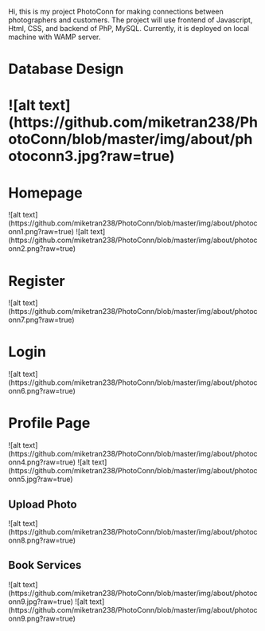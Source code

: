 Hi, this is my project PhotoConn for making connections between photographers and customers.
The project will use frontend of Javascript, Html, CSS, and backend of PhP, MySQL.
Currently, it is deployed on local machine with WAMP server.
<h1> Database Design <h1>
 ![alt text](https://github.com/miketran238/PhotoConn/blob/master/img/about/photoconn3.jpg?raw=true)
 
<h1> Homepage </h1>
![alt text](https://github.com/miketran238/PhotoConn/blob/master/img/about/photoconn1.png?raw=true)
![alt text](https://github.com/miketran238/PhotoConn/blob/master/img/about/photoconn2.png?raw=true)

<h1> Register </h1>
![alt text](https://github.com/miketran238/PhotoConn/blob/master/img/about/photoconn7.png?raw=true)

<h1> Login </h1>
![alt text](https://github.com/miketran238/PhotoConn/blob/master/img/about/photoconn6.png?raw=true)

<h1> Profile Page </h1>
![alt text](https://github.com/miketran238/PhotoConn/blob/master/img/about/photoconn4.png?raw=true)
![alt text](https://github.com/miketran238/PhotoConn/blob/master/img/about/photoconn5.jpg?raw=true)

<h2> Upload Photo </h2>
![alt text](https://github.com/miketran238/PhotoConn/blob/master/img/about/photoconn8.png?raw=true)

<h2> Book Services </h2>
![alt text](https://github.com/miketran238/PhotoConn/blob/master/img/about/photoconn9.jpg?raw=true)
![alt text](https://github.com/miketran238/PhotoConn/blob/master/img/about/photoconn9.png?raw=true)
